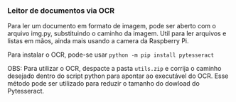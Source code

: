 ### Leitor de documentos via OCR

Para ler um documento em formato de imagem, pode ser aberto com o arquivo img.py, substituindo o caminho da imagem. 
Util para ler arquivos e listas em mãos, ainda mais usando a camera da Raspberry Pi. 

Para instalar o OCR, pode-se usar `python -m pip install pytesseract` 

OBS: Para utilizar o OCR, despacte a pasta `utils.zip` e corrija o caminho desejado dentro do script python para apontar ao executável do OCR. Esse método pode ser utilizado para reduzir o tamanho do dowload do Pytesseract. 